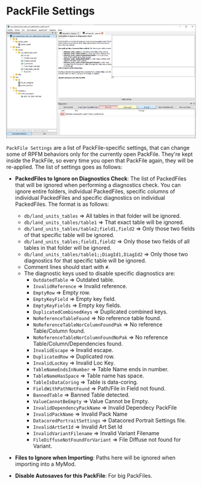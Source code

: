 # PackFile Settings

![Pack me up and Set me free!!!!](./images/packfile_settings.png)

`PackFile Settings` are a list of PackFile-specific settings, that can change some of RPFM behaviors only for the currently open PackFile. They're kept inside the PackFile, so every time you open that PackFile again, they will be re-applied. The list of settings goes as follows:

- **PackedFiles to Ignore on Diagnostics Check**: The list of PackedFiles that will be ignored when performing a diagnostics check. You can ignore entire folders, individual PackedFiles, specific columns of individual PackedFiles and specific diagnostics on individual PackedFiles. The format is as follows:
    * `db/land_units_tables` => All tables in that folder will be ignored.
    * `db/land_units_tables/table1` => That exact table will be ignored.
    * `db/land_units_tables/table2;field1,field2` => Only those two fields of that specific table will be ignored.
    * `db/land_units_tables;field1,field2` => Only those two fields of all tables in that folder will be ignored.
    * `db/land_units_tables/table1;;DiagId1,DiagId2` => Only those two diagnostics for that specific table will be ignored.
    * Comment lines should start with `#`.
    * The diagnostic keys used to disable specific diagnostics are:
        - `OutdatedTable` => Outdated table.
        - `InvalidReference` => Invalid reference.
        - `EmptyRow` => Empty row.
        - `EmptyKeyField` => Empty key field.
        - `EmptyKeyFields` => Empty key fields.
        - `DuplicatedCombinedKeys` => Duplicated combined keys.
        - `NoReferenceTableFound` => No reference table found.
        - `NoReferenceTableNorColumnFoundPak` => No reference Table/Column found.
        - `NoReferenceTableNorColumnFoundNoPak` => No reference Table/Column/Dependencies found.
        - `InvalidEscape` => Invalid escape.
        - `DuplicatedRow` => Duplicated row.
        - `InvalidLocKey` => Invalid Loc Key.
        - `TableNameEndsInNumber` => Table Name ends in number.
        - `TableNameHasSpace` => Table name has space.
        - `TableIsDataCoring` => Table is data-coring.
        - `FieldWithPathNotFound` => Path/File in Field not found.
        - `BannedTable` => Banned Table detected.
        - `ValueCannotBeEmpty` => Value Cannot be Empty.
        - `InvalidDependencyPackName` => Invalid Dependecy PackFile
        - `InvalidPackName` => Invalid Pack Name
        - `DatacoredPortraitSettings` => Datacored Portrait Settings file.
        - `InvalidArtSetId` => Invalid Art Set Id
        - `InvalidVariantFilename` => Invalid Variant Filename
        - `FileDiffuseNotFoundForVariant` => File Diffuse not found for Variant.

- **Files to Ignore when Importing**: Paths here will be ignored when importing into a MyMod.
- **Disable Autosaves for this PackFile**: For big PackFiles.
